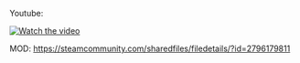 Youtube:

[![Watch the video](https://img.youtube.com/vi/Je69DjjMOw4/hqdefault.jpg)](https://youtu.be/Je69DjjMOw4?si=6nMHg46ae19BIUN8)

MOD: https://steamcommunity.com/sharedfiles/filedetails/?id=2796179811
